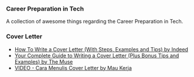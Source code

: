 ### **Career Preparation in Tech**

A collection of awesome things regarding the Career Preparation in Tech.

### Cover Letter

- [How To Write a Cover Letter (With Steps, Examples and Tips) by Indeed](https://www.indeed.com/career-advice/resumes-cover-letters/how-to-write-a-cover-letter)
- [Your Complete Guide to Writing a Cover Letter (Plus Bonus Tips and Examples) by The Muse](https://www.themuse.com/advice/how-to-write-a-cover-letter-31-tips-you-need-to-know)
- [VIDEO - Cara Menulis Cover Letter by Mau Kerja](https://youtu.be/sDdSRC587SU)
